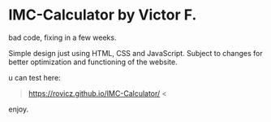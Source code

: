 # IMC-Calculator by Victor F.

bad code, fixing in a few weeks.

Simple design just using HTML, CSS and JavaScript. Subject to changes for better optimization and functioning of the website.

u can test here:

> https://rovicz.github.io/IMC-Calculator/ <

enjoy.
